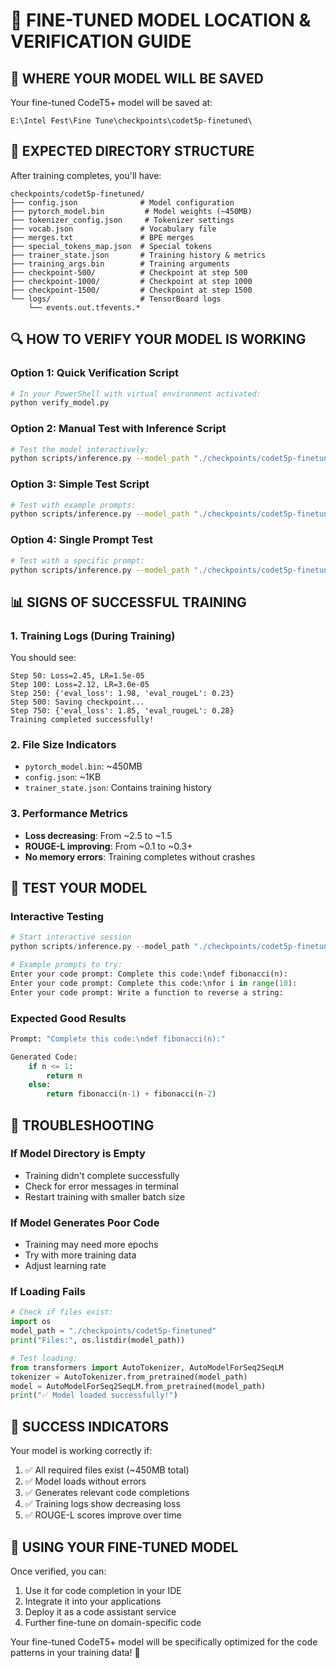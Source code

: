 # 📁 FINE-TUNED MODEL LOCATION & VERIFICATION GUIDE

## 🎯 WHERE YOUR MODEL WILL BE SAVED

Your fine-tuned CodeT5+ model will be saved at:
```
E:\Intel Fest\Fine Tune\checkpoints\codet5p-finetuned\
```

## 📂 EXPECTED DIRECTORY STRUCTURE

After training completes, you'll have:
```
checkpoints/codet5p-finetuned/
├── config.json              # Model configuration
├── pytorch_model.bin         # Model weights (~450MB)
├── tokenizer_config.json     # Tokenizer settings
├── vocab.json               # Vocabulary file
├── merges.txt               # BPE merges
├── special_tokens_map.json  # Special tokens
├── trainer_state.json       # Training history & metrics
├── training_args.bin        # Training arguments
├── checkpoint-500/          # Checkpoint at step 500
├── checkpoint-1000/         # Checkpoint at step 1000
├── checkpoint-1500/         # Checkpoint at step 1500
└── logs/                    # TensorBoard logs
    └── events.out.tfevents.*
```

## 🔍 HOW TO VERIFY YOUR MODEL IS WORKING

### Option 1: Quick Verification Script
```bash
# In your PowerShell with virtual environment activated:
python verify_model.py
```

### Option 2: Manual Test with Inference Script
```bash
# Test the model interactively:
python scripts/inference.py --model_path "./checkpoints/codet5p-finetuned" --interactive
```

### Option 3: Simple Test Script
```bash
# Test with example prompts:
python scripts/inference.py --model_path "./checkpoints/codet5p-finetuned" --test_examples
```

### Option 4: Single Prompt Test
```bash
# Test with a specific prompt:
python scripts/inference.py --model_path "./checkpoints/codet5p-finetuned" --prompt "Complete this code:\ndef fibonacci(n):"
```

## 📊 SIGNS OF SUCCESSFUL TRAINING

### 1. Training Logs (During Training)
You should see:
```
Step 50: Loss=2.45, LR=1.5e-05
Step 100: Loss=2.12, LR=3.0e-05  
Step 250: {'eval_loss': 1.98, 'eval_rougeL': 0.23}
Step 500: Saving checkpoint...
Step 750: {'eval_loss': 1.85, 'eval_rougeL': 0.28}
Training completed successfully!
```

### 2. File Size Indicators
- `pytorch_model.bin`: ~450MB
- `config.json`: ~1KB
- `trainer_state.json`: Contains training history

### 3. Performance Metrics
- **Loss decreasing**: From ~2.5 to ~1.5
- **ROUGE-L improving**: From ~0.1 to ~0.3+
- **No memory errors**: Training completes without crashes

## 🧪 TEST YOUR MODEL

### Interactive Testing
```python
# Start interactive session
python scripts/inference.py --model_path "./checkpoints/codet5p-finetuned" --interactive

# Example prompts to try:
Enter your code prompt: Complete this code:\ndef fibonacci(n):
Enter your code prompt: Complete this code:\nfor i in range(10):
Enter your code prompt: Write a function to reverse a string:
```

### Expected Good Results
```python
Prompt: "Complete this code:\ndef fibonacci(n):"

Generated Code:
    if n <= 1:
        return n
    else:
        return fibonacci(n-1) + fibonacci(n-2)
```

## 🚨 TROUBLESHOOTING

### If Model Directory is Empty
- Training didn't complete successfully
- Check for error messages in terminal
- Restart training with smaller batch size

### If Model Generates Poor Code
- Training may need more epochs
- Try with more training data
- Adjust learning rate

### If Loading Fails
```python
# Check if files exist:
import os
model_path = "./checkpoints/codet5p-finetuned"
print("Files:", os.listdir(model_path))

# Test loading:
from transformers import AutoTokenizer, AutoModelForSeq2SeqLM
tokenizer = AutoTokenizer.from_pretrained(model_path)
model = AutoModelForSeq2SeqLM.from_pretrained(model_path)
print("✅ Model loaded successfully!")
```

## 🎉 SUCCESS INDICATORS

Your model is working correctly if:
1. ✅ All required files exist (~450MB total)
2. ✅ Model loads without errors
3. ✅ Generates relevant code completions
4. ✅ Training logs show decreasing loss
5. ✅ ROUGE-L scores improve over time

## 🚀 USING YOUR FINE-TUNED MODEL

Once verified, you can:
1. Use it for code completion in your IDE
2. Integrate it into your applications
3. Deploy it as a code assistant service
4. Further fine-tune on domain-specific code

Your fine-tuned CodeT5+ model will be specifically optimized for the code patterns in your training data! 🎯
